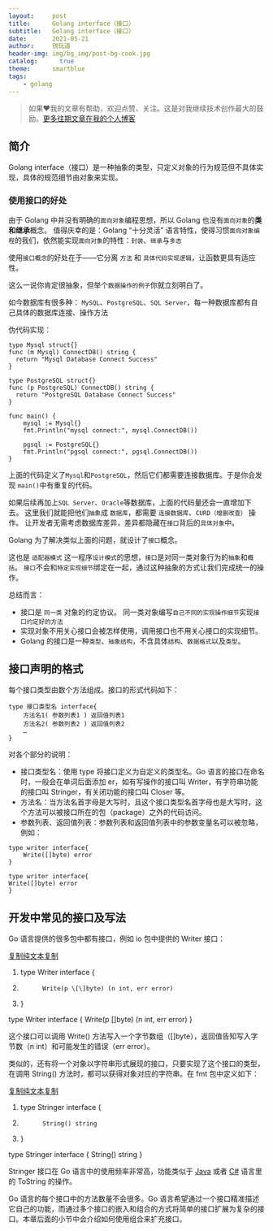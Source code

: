 ```yaml
---
layout:     post
title:      Golang interface（接口）
subtitle:   Golang interface（接口）
date:       2021-05-21
author:     锐玩道
header-img: img/bg_img/post-bg-cook.jpg
catalog:      true
theme:      smartblue
tags:
    - golang
---
```



> 如果❤️我的文章有帮助，欢迎点赞、关注。这是对我继续技术创作最大的鼓励。[更多往期文章在我的个人博客](https://coderdao.github.io/)

## 简介
Golang interface（接口）是一种抽象的类型，只定义对象的行为规范但不具体实现，具体的规范细节由对象来实现。

### 使用接口的好处
由于 Golang 中并没有明确的`面向对象`编程思想，所以 Golang 也没有`面向对象`的**类和继承**概念。
值得庆幸的是：Golang “十分灵活” 语言特性，使得习惯`面向对象编程`的我们，依然能实现`面向对象`的特性：`封装`、`继承`与`多态`

使用`接口概念`的好处在于——它分离 `方法` 和 `具体代码实现逻辑`，让函数更具有适应性。

这么一说你肯定很抽象，但举个`数据操作的例子`你就立刻明白了。

如今数据库有很多种： `MySQL`、`PostgreSQL`、`SQL Server`，每一种数据库都有自己具体的数据库连接、操作方法

伪代码实现：
```
type Mysql struct{}
func (m Mysql) ConnectDB() string { 
  return "Mysql Database Connect Success" 
}

type PostgreSQL struct{}
func (p PostgreSQL) ConnectDB() string { 
  return "PostgreSQL Database Connect Success" 
}

func main() {
    mysql := Mysql{}
    fmt.Println("mysql connect:", mysql.ConnectDB())

    pgsql := PostgreSQL{}
    fmt.Println("pgsql connect:", pgsql.ConnectDB())
}
```

上面的代码定义了`Mysql`和`PostgreSQL`，然后它们都需要连接数据库。于是你会发现 `main()`中有重复的代码。

如果后续再加上`SQL Server`、`Oracle`等数据库，上面的代码量还会一直增加下去。
这里我们就能把他们`抽象`成 `数据库`，都需要 `连接数据库`、`CURD（增删改查）` 操作。
让开发者无需考虑数据库差异，差异都隐藏在`接口`背后的`具体对象`中。


Golang 为了解决类似上面的问题，就设计了`接口`概念。

这也是 `适配器模式` 这一程序`设计模式`的思想，`接口`是对同一类对象行为的`抽象`和`概括`。
`接口`不会和`特定实现细节`绑定在一起，通过这种抽象的方式让我们完成统一的操作。

总结而言：
- 接口是 `同一类` 对象的约定协议。 同一类对象编写`自己不同的实现操作细节`实现`接口约定好的方法`
- 实现对象不用关心接口会被怎样使用，调用接口也不用关心接口的实现细节。
- Golang 的接口是一种`类型`、`抽象结构`，不含具体`结构`、`数据格式`以及`类型`。

## 接口声明的格式
 
每个接口类型由数个方法组成。接口的形式代码如下：

```
type 接口类型名 interface{
    方法名1( 参数列表1 ) 返回值列表1
    方法名2( 参数列表2 ) 返回值列表2
    …
}
```
对各个部分的说明：

- 接口类型名：使用 type 将接口定义为自定义的类型名。Go 语言的接口在命名时，一般会在单词后面添加 er，如有写操作的接口叫 Writer，有字符串功能的接口叫 Stringer，有关闭功能的接口叫 Closer 等。
- 方法名：当方法名首字母是大写时，且这个接口类型名首字母也是大写时，这个方法可以被接口所在的包（package）之外的代码访问。
- 参数列表、返回值列表：参数列表和返回值列表中的参数变量名可以被忽略，例如：

```
type writer interface{
    Write([]byte) error
}

type writer interface{
Write([]byte) error
}
```

## 开发中常见的接口及写法

Go 语言提供的很多包中都有接口，例如 io 包中提供的 Writer 接口：

[复制](#)[纯文本](#)[复制](#)

1.  type Writer interface {
2.           Write(p \[\]byte) (n int, err error)
3.  }

type Writer interface {
Write(p \[\]byte) (n int, err error)
}

这个接口可以调用 Write() 方法写入一个字节数组（\[\]byte），返回值告知写入字节数（n int）和可能发生的错误（err error）。

类似的，还有将一个对象以字符串形式展现的接口，只要实现了这个接口的类型，在调用 String() 方法时，都可以获得对象对应的字符串。在 fmt 包中定义如下：

[复制](#)[纯文本](#)[复制](#)

1.  type Stringer interface {
2.           String() string
3.  }

type Stringer interface {
String() string
}

Stringer 接口在 Go 语言中的使用频率非常高，功能类似于 [Java](/java/) 或者 [C#](/csharp/) 语言里的 ToString 的操作。

Go 语言的每个接口中的方法数量不会很多。Go 语言希望通过一个接口精准描述它自己的功能，而通过多个接口的嵌入和组合的方式将简单的接口扩展为复杂的接口。本章后面的小节中会介绍如何使用组合来扩充接口。
